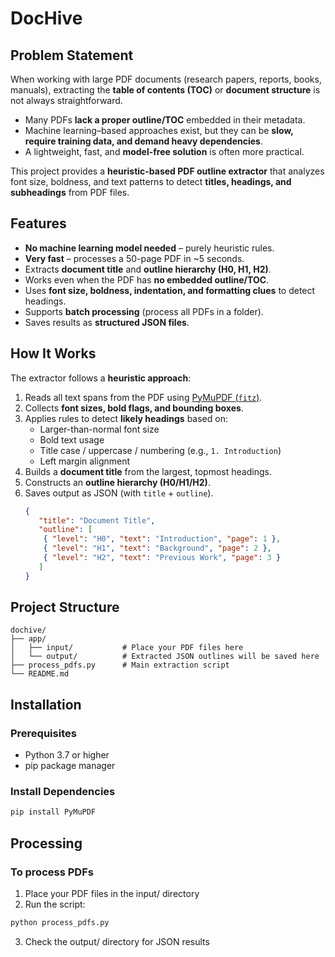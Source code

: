 # DocHive 
## Problem Statement
When working with large PDF documents (research papers, reports, books, manuals), extracting the **table of contents (TOC)** or **document structure** is not always straightforward.  
- Many PDFs **lack a proper outline/TOC** embedded in their metadata.  
- Machine learning–based approaches exist, but they can be **slow, require training data, and demand heavy dependencies**.  
- A lightweight, fast, and **model-free solution** is often more practical.

This project provides a **heuristic-based PDF outline extractor** that analyzes font size, boldness, and text patterns to detect **titles, headings, and subheadings** from PDF files.  

## Features  
- **No machine learning model needed** – purely heuristic rules.  
- **Very fast** – processes a 50-page PDF in ~5 seconds.  
- Extracts **document title** and **outline hierarchy (H0, H1, H2)**.  
- Works even when the PDF has **no embedded outline/TOC**.  
- Uses **font size, boldness, indentation, and formatting clues** to detect headings.  
- Supports **batch processing** (process all PDFs in a folder).  
- Saves results as **structured JSON files**. 

## How It Works  
The extractor follows a **heuristic approach**:  
1. Reads all text spans from the PDF using [PyMuPDF (`fitz`)](https://pymupdf.readthedocs.io/).  
2. Collects **font sizes, bold flags, and bounding boxes**.  
3. Applies rules to detect **likely headings** based on:  
   - Larger-than-normal font size  
   - Bold text usage  
   - Title case / uppercase / numbering (e.g., `1. Introduction`)  
   - Left margin alignment  
4. Builds a **document title** from the largest, topmost headings.  
5. Constructs an **outline hierarchy (H0/H1/H2)**.  
6. Saves output as JSON (with `title` + `outline`).
   ```json
   {
      "title": "Document Title",
      "outline": [
       { "level": "H0", "text": "Introduction", "page": 1 },
       { "level": "H1", "text": "Background", "page": 2 },
       { "level": "H2", "text": "Previous Work", "page": 3 }
      ]
   }
   ```
## Project Structure
```
dochive/
├── app/
│   ├── input/           # Place your PDF files here
│   └── output/          # Extracted JSON outlines will be saved here
├── process_pdfs.py      # Main extraction script
└── README.md
```

## Installation
### Prerequisites
- Python 3.7 or higher
- pip package manager

### Install Dependencies
```bash
pip install PyMuPDF
```

## Processing
### To process PDFs
1. Place your PDF files in the input/ directory
2. Run the script:
```bash
python process_pdfs.py 
```
3. Check the output/ directory for JSON results
